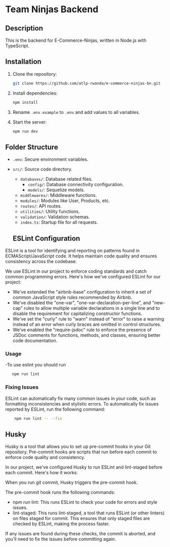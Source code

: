 # Team Ninjas Backend

## Description

This is the backend for E-Commerce-Ninjas, written in Node.js with TypeScript.

## Installation

1. Clone the repository:

   ```sh
   git clone https://github.com/atlp-rwanda/e-commerce-ninjas-bn.git
   ```

2. Install dependencies:

   ```sh
   npm install
   ```

3. Rename `.env.example` to `.env` and add values to all variables.

4. Start the server:
   ```sh
   npm run dev
   ```

## Folder Structure

- `.env`: Secure environment variables.
- `src/`: Source code directory.

  - `databases/`: Database related files.
    - `config/`: Database connectivity configuration.
    - `models/`: Sequelize models.
  - `middlewares/`: Middleware functions.
  - `modules/`: Modules like User, Products, etc.
  - `routes/`: API routes.
  - `utilities/`: Utility functions.
  - `validation/`: Validation schemas.
  - `index.ts`: Startup file for all requests.

  ## ESLint Configuration

ESLint is a tool for identifying and reporting on patterns found in ECMAScript/JavaScript code. It helps maintain code quality and ensures consistency across the codebase.

We use ESLint in our project to enforce coding standards and catch common programming errors. Here's how we've configured ESLint for our project:

- We've extended the "airbnb-base" configuration to inherit a set of common JavaScript style rules recommended by Airbnb.
- We've disabled the "one-var", "one-var-declaration-per-line", and "new-cap" rules to allow multiple variable declarations in a single line and to disable the requirement for capitalizing constructor functions.
- We've set the "curly" rule to "warn" instead of "error" to raise a warning instead of an error when curly braces are omitted in control structures.
- We've enabled the "require-jsdoc" rule to enforce the presence of JSDoc comments for functions, methods, and classes, ensuring better code documentation.

### Usage

-To use eslint you should run

```bash
   npm run lint
```

### Fixing Issues

ESLint can automatically fix many common issues in your code, such as formatting inconsistencies and stylistic errors. To automatically fix issues reported by ESLint, run the following command:

```bash
    npm run lint -- --fix
```

## Husky

Husky is a tool that allows you to set up pre-commit hooks in your Git repository. Pre-commit hooks are scripts that run before each commit to enforce code quality and consistency.

In our project, we've configured Husky to run ESLint and lint-staged before each commit. Here's how it works:

When you run git commit, Husky triggers the pre-commit hook.

The pre-commit hook runs the following commands:

- npm run lint: This runs ESLint to check your code for errors and style issues.
- lint-staged: This runs lint-staged, a tool that runs ESLint (or other linters) on files staged for commit. This ensures that only staged files are checked by ESLint, making the process faster.

If any issues are found during these checks, the commit is aborted, and you'll need to fix the issues before committing again.
